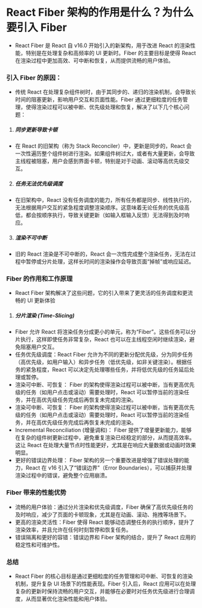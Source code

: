 # React Fiber 架构的作用是什么？为什么要引入 Fiber

- React Fiber 是 React 自 v16.0 开始引入的新架构，用于改进 React 的渲染性能，特别是在处理复杂和高频率的 UI 更新时。Fiber 的主要目标是使得 React 在渲染过程中更加高效、可中断和恢复，从而提供流畅的用户体验。

### 引入 Fiber 的原因：

- 传统 React 在处理复杂组件树时，由于其同步的、递归的渲染机制，会导致长时间的阻塞更新，影响用户交互和页面性能。Fiber 通过更细粒度的任务管理，使得渲染过程可以被中断、优先级处理和恢复，解决了以下几个核心问题：

1. ##### 同步更新导致卡顿

- 在 React 的旧架构（称为 Stack Reconciler）中，更新是同步的，React 会一次性遍历整个组件树进行渲染。如果组件树过大，或者有大量更新，会导致主线程被阻塞，用户会感到界面卡顿，特别是对于动画、滚动等高优先级交互。

2. ##### 任务无法优先级调度

- 在旧架构中，React 没有任务调度的能力，所有任务都是同步、线性执行的，无法根据用户交互的紧急程度调整渲染顺序。这意味着无论任务的优先级高低，都会按顺序执行，导致关键更新（如输入框输入反馈）无法得到及时响应。

3. ##### 渲染不可中断

- 旧的 React 渲染是不可中断的，React 会一次性完成整个渲染任务，无法在过程中暂停或分片处理，这样长时间的渲染操作会导致页面“掉帧”或响应延迟。

### Fiber 的作用和工作原理

- React Fiber 架构解决了这些问题，它的引入带来了更灵活的任务调度和更流畅的 UI 更新体验

1. ##### 分片渲染 (Time-Slicing)

- Fiber 允许 React 将渲染任务分成更小的单元，称为“Fiber”。这些任务可以分片执行，这样即使任务非常复杂，React 也可以在主线程空闲时继续渲染，避免阻塞用户交互。
- 任务优先级调度：React Fiber 允许为不同的更新分配优先级，分为同步任务（高优先级，如用户输入）和异步任务（低优先级，如非关键渲染）。根据任务的紧急程度，React 可以决定先处理哪些任务，并将低优先级的任务延后处理或暂停。
- 渲染可中断、可恢复： Fiber 的架构使得渲染过程可以被中断，当有更高优先级的任务（如用户点击或滚动）需要处理时，React 可以暂停当前的渲染任务，并在高优先级任务完成后再恢复未完成的渲染。
- 渲染可中断、可恢复： Fiber 的架构使得渲染过程可以被中断，当有更高优先级的任务（如用户点击或滚动）需要处理时，React 可以暂停当前的渲染任务，并在高优先级任务完成后再恢复未完成的渲染。
- Incremental Reconciliation (增量调和)： Fiber 提供了增量更新能力，能够在复杂的组件树更新过程中，避免重复渲染已经稳定的部分，从而提高效率。这让 React 在处理大量节点时性能更好，尤其是在响应大量数据或动画时效果明显。
- 更好的错误边界处理： Fiber 架构的另一个重要改进是增强了错误处理的能力，React 在 v16 引入了“错误边界”（Error Boundaries），可以捕获并处理渲染过程中的错误，避免整个应用崩溃。

### Fiber 带来的性能优势
- 流畅的用户体验：通过分片渲染和优先级调度，Fiber 确保了高优先级任务的及时响应，减少了页面的卡顿现象，尤其是在动画、滚动、拖拽等场景下。
- 更高的渲染灵活性：Fiber 使得 React 能够动态调整任务的执行顺序，提升了渲染效率，并且允许在任何时刻暂停和恢复任务。
- 错误隔离和更好的容错：错误边界和 Fiber 架构的结合，提升了 React 应用的稳定性和可维护性。

### 总结
- React Fiber 的核心目标是通过更细粒度的任务管理和可中断、可恢复的渲染机制，提升复杂 UI 场景下的性能表现。Fiber 引入后，React 应用可以在处理复杂的更新时保持流畅的用户交互，并能够在必要时对任务优先级进行合理调度，从而显著优化渲染性能和用户体验。